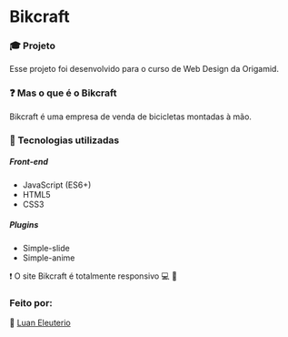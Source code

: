 # Bikcraft
### :mortar_board: Projeto 
Esse projeto foi desenvolvido para o curso de Web Design da Origamid.

### :question: Mas o que é o Bikcraft 
Bikcraft é uma empresa de venda de bicicletas montadas à mão.

 ### :hammer: Tecnologias utilizadas 
 
 ##### Front-end
 * JavaScript (ES6+)
 * HTML5
 * CSS3
 
 
 ##### Plugins
 * Simple-slide
 * Simple-anime
 
 :heavy_exclamation_mark: O site Bikcraft é totalmente responsivo :computer: :iphone:
 ### Feito por:
:man:  [Luan Eleuterio](https://github.com/LuanEleuterio/)
